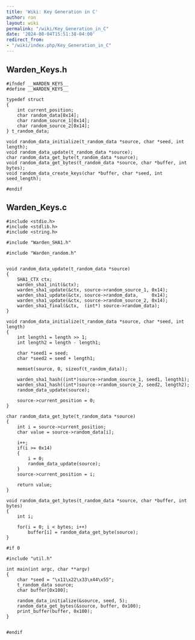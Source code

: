 ```yaml
---
title: 'Wiki: Key Generation in C'
author: ron
layout: wiki
permalink: "/wiki/Key_Generation_in_C"
date: '2024-08-04T15:51:38-04:00'
redirect_from:
- "/wiki/index.php/Key_Generation_in_C"
---
```


## Warden_Keys.h

    #ifndef __WARDEN_KEYS__
    #define __WARDEN_KEYS__

    typedef struct 
    {
        int current_position;
        char random_data[0x14];
        char random_source_1[0x14];
        char random_source_2[0x14];
    } t_random_data;

    void random_data_initialize(t_random_data *source, char *seed, int length);
    void random_data_update(t_random_data *source);
    char random_data_get_byte(t_random_data *source);
    void random_data_get_bytes(t_random_data *source, char *buffer, int bytes);
    void random_data_create_keys(char *buffer, char *seed, int seed_length);

    #endif

## Warden_Keys.c

    #include <stdio.h>
    #include <stdlib.h>
    #include <string.h>

    #include "Warden_SHA1.h"

    #include "Warden_random.h"


    void random_data_update(t_random_data *source)
    {
        SHA1_CTX ctx;
        warden_sha1_init(&ctx);
        warden_sha1_update(&ctx, source->random_source_1, 0x14);
        warden_sha1_update(&ctx, source->random_data,     0x14);
        warden_sha1_update(&ctx, source->random_source_2, 0x14);
        warden_sha1_final(&ctx,  (int*) source->random_data);
    }

    void random_data_initialize(t_random_data *source, char *seed, int length)
    {
        int length1 = length >> 1;
        int length2 = length - length1;

        char *seed1 = seed;
        char *seed2 = seed + length1;

        memset(source, 0, sizeof(t_random_data));

        warden_sha1_hash((int*)source->random_source_1, seed1, length1);
        warden_sha1_hash((int*)source->random_source_2, seed2, length2);
        random_data_update(source);

        source->current_position = 0;
    }

    char random_data_get_byte(t_random_data *source)
    {
        int i = source->current_position;
        char value = source->random_data[i];

        i++;
        if(i >= 0x14)
        {
            i = 0;
            random_data_update(source);
        }
        source->current_position = i;

        return value;
    }

    void random_data_get_bytes(t_random_data *source, char *buffer, int bytes)
    {
        int i;

        for(i = 0; i < bytes; i++)
            buffer[i] = random_data_get_byte(source);
    }

    #if 0

    #include "util.h"

    int main(int argc, char **argv)
    {
        char *seed = "\x11\x22\x33\x44\x55";
        t_random_data source;
        char buffer[0x100];

        random_data_initialize(&source, seed, 5);
        random_data_get_bytes(&source, buffer, 0x100);
        print_buffer(buffer, 0x100);
    }


    #endif
